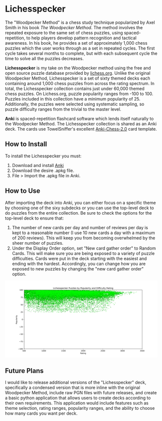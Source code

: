# Lichesspecker
The "Woodpecker Method" is a chess study technique popularized by Axel Smith in his book *The Woodpecker Method*.
The method involves the repeated exposure to the same set of chess puzzles, using spaced-repetition, to help players develop pattern recognition and tactical awareness.
In his book, he provides a set of approximately 1,000 chess puzzles which the user works through as a set in repeated cycles.
The first cycle takes several months to complete, but with each subsequent cycle the time to solve all the puzzles decreases.

**Lichesspecker** is my take on the Woodpecker method using the free and open source puzzle database provided by [lichess.org](https://database.lichess.org/).
Unlike the original Woodpecker Method, Lichesspecker is a set of sixty themed decks each containing around 1,000 chess puzzles from across the rating spectrum.
In total, the Lichesspecker collection contains just under 60,000 themed chess puzzles.
On Lichess.org, puzzle popularity ranges from -100 to 100. 
Puzzles included in this collection have a minimum popularity of 25.
Additionally, the puzzles were selected using systematic sampling, so puzzle difficulty ranges from the trivial to the master level.

**Anki** is spaced-repetition flashcard software which lends itself naturally to the Woodpecker Method. 
The Lichesspecker collection is shared as an Anki deck. 
The cards use TowelSniffer's excellent [Anki-Chess-2.0](https://github.com/TowelSniffer/Anki-Chess-2.0) card template.

## How to Install

To install the Lichesspecker you must:

1. Download and install [Anki](https://apps.ankiweb.net/)
2. Download the desire .apkg file.
3. File > Import the .apkg file in Anki.

## How to Use

After importing the deck into Anki, you can either focus on a specific theme by choosing one of the sixy subdecks or you can use the top-level deck to do puzzles from the entire collection.
Be sure to check the options for the top-level deck to ensure that:

1. The number of new cards per day and number of reviews per day is kept to a reasonable number (I use 10 new cards a day with a maximum of 200 reviews). This will keep you from becoming overwhelmed by the sheer number of puzzles.
2. Under the Display Order option, set "New card gather order" to Random Cards. This will make sure you are being exposed to a variety of puzzle difficulties. Cards were put in the deck starting with the easiest and ending with the hardest. Accordingly, you can change how you are exposed to new puzzles by changing the "new card gather order" option.

![a screenshot showing puzzle distribution by rating and popularity](screenshot.png)

## Future Plans

I would like to release additional versions of the "Lichesspecker" deck, specifically a condensed version that is more inline with the original Woodpecker Method, include raw PGN files with future releases, and create a basic python application that allows users to create decks according to their own requirements. This application would include features such as theme selection, rating ranges, popularity ranges, and the ability to choose how many cards you want per deck.
